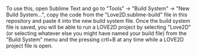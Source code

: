 To use this, open Sublime Text and go to "Tools" -> "Build System" -> "New Build System...", copy the code from the "Love2D.sublime-build" file in this repository and paste it into the new build system file. Once the build system file is saved, you will be able to run a LOVE2D project by selecting "Love2D" (or selecting whatever else you might have named your build file) from the "Build System" menu and the pressing crtl+B at any time while a LOVE2D project file is open.
